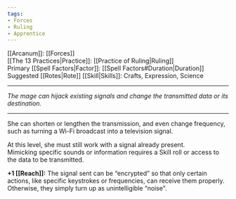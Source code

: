 ```yaml
---
tags:
- Forces
- Ruling
- Apprentice
---
```


[[Arcanum]]: [[Forces]]\
[[The 13 Practices|Practice]]: [[Practice of Ruling|Ruling]]\
Primary [[Spell Factors|Factor]]: [[Spell Factors#Duration|Duration]]\
Suggested [[Rotes|Rote]] [[Skill|Skills]]: Crafts, Expression, Science

---

_The mage can hijack existing signals and change the transmitted data or its destination._

---

She can shorten or lengthen the transmission, and even change frequency, such as turning a Wi-Fi broadcast into a television signal. 

At this level, she must still work with a signal already present.\
Mimicking specific sounds or information requires a Skill roll or access to the data to be transmitted.

**+1 [[Reach]]:** The signal sent can be “encrypted” so that only certain actions, like specific keystrokes or frequencies, can receive them properly. Otherwise, they simply turn up as unintelligible “noise".